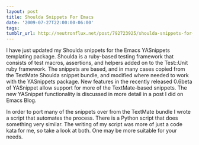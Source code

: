```yaml
---
layout: post
title: Shoulda Snippets For Emacs
date: '2009-07-27T22:00:00-06:00'
tags: 
tumblr_url: http://neutronflux.net/post/792723925/shoulda-snippets-for-emacs
---
```

I have just updated my Shoulda snippets for the Emacs YASnippets templating package. Shoulda is a ruby-based testing framework that consists of test macros, assertions, and helpers added on to the Test::Unit ruby framework. The snippets are based, and in many cases copied from the TextMate Shoulda snippet bundle, and modified where needed to work with the YASnippets package. New features in the recently released 0.6beta of YASnippet allow support for more of the TextMate-based snippets. The new YASnippet functionality is discussed in more detail in a post I did on Emacs Blog.

In order to port many of the snippets over from the TextMate bundle I wrote a script that automates the process. There is a Python script that does something very similar. The writing of my script was more of just a code kata for me, so take a look at both. One may be more suitable for your needs.
